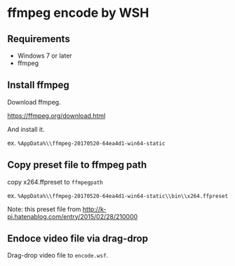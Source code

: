 ffmpeg encode by WSH
====================

Requirements
------------

- Windows 7 or later
- ffmpeg

Install ffmpeg
--------------

Download ffmpeg.

https://ffmpeg.org/download.html

And install it.

ex. ```%AppData%\\ffmpeg-20170520-64ea4d1-win64-static```

Copy preset file to ffmpeg path
-------------------------------

copy x264.ffpreset to ```ffmpegpath```

ex. ```%AppData%\\ffmpeg-20170520-64ea4d1-win64-static\\bin\\x264.ffpreset```

Note: this preset file from http://k-pi.hatenablog.com/entry/2015/02/28/210000

Endoce video file via drag-drop
-------------------------

Drag-drop video file to ```encode.wsf```.

